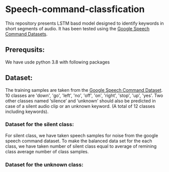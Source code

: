 # Speech-command-classfication
This repository presents LSTM basd model designed to identify keywords in short segments of audio. It has been tested using the [Google Speech Command Datasets](https://ai.googleblog.com/2017/08/launching-speech-commands-dataset.html). 
## Prerequsits:
We have usde python 3.8 with following packages 
## Dataset: 
The training samples are taken from the [Google Speech Command Dataset](https://ai.googleblog.com/2017/08/launching-speech-commands-dataset.html). 10 classes are 'down', 'go', 'left', 'no', 'off', 'on', 'right', 'stop', 'up', 'yes'. Two other classes named ‘silence’ and ‘unknown’ should also be predicted in case of a silent audio clip or an unknown keyword.
(A total of 12 classes including keywords).
### Dataset for the silent class: 
For silent class, we have taken speech samples for noise from the google speech command dataset. To make the balanced data set for the each class, we have taken number of silent class equal to average of remining class average number of class samples.

### Dataset for the unknown class:
